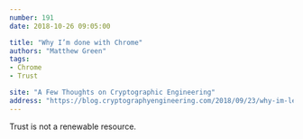 ```yaml
---
number: 191
date: 2018-10-26 09:05:00

title: "Why I’m done with Chrome"
authors: "Matthew Green"
tags:
- Chrome
- Trust

site: "A Few Thoughts on Cryptographic Engineering"
address: "https://blog.cryptographyengineering.com/2018/09/23/why-im-leaving-chrome/"
---
```


Trust is not a renewable resource.

